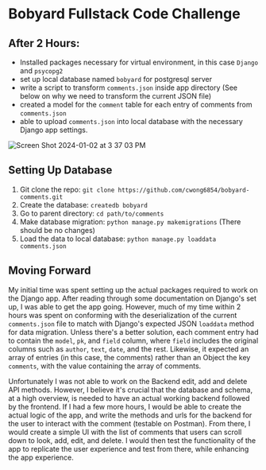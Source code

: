 # Bobyard Fullstack Code Challenge

## After 2 Hours:
- Installed packages necessary for virtual environment, in this case `Django` and `psycopg2`
- set up local database named `bobyard` for postgresql server
- write a script to transform `comments.json` inside app directory (See below on why we need to transform the current JSON file)
- created a model for the `comment` table for each entry of comments from `comments.json`
- able to upload `comments.json` into local database with the necessary Django app settings.

  
![Screen Shot 2024-01-02 at 3 37 03 PM](https://github.com/cwong6854/bobyard-comments/assets/96265081/2ae76589-7038-4291-8301-7ab2c64d049b)

## Setting Up Database

1. Git clone the repo: `git clone https://github.com/cwong6854/bobyard-comments.git`
2. Create the database: `createdb bobyard`
3. Go to parent directory: `cd path/to/comments`
4. Make database migration: `python manage.py makemigrations` (There should be no changes)
5. Load the data to local database: `python manage.py loaddata comments.json`
   

## Moving Forward

My initial time was spent setting up the actual packages required to work on the Django app. After reading through some documentation on Django's set up, I was able to get the app going. However, much of my time within 2 hours was spent on conforming with the deserialization of the current `comments.json` file to match with Django's expected JSON `loaddata` method for data migration. Unless there's a better solution, each comment entry had to contain the `model`, `pk`, and `field` column, where `field` includes the original columns such as `author`, `text`, `date`, and the rest. Likewise, it expected an array of entries (in this case, the comments) rather than an Object the key `comments`, with the value containing the array of comments.

Unfortunately I was not able to work on the Backend edit, add and delete API methods. However, I believe it's crucial that the database and schema, at a high overview, is needed to have an actual working backend followed by the frontend. If I had a few more hours, I would be able to create the actual logic of the app, and write the methods and urls for the backend for the user to interact with the comment (testable on Postman). From there, I would create a simple UI with the list of comments that users can scroll down to look, add, edit, and delete. I would then test the functionality of the app to replicate the user experience and test from there, while enhancing the app experience. 

